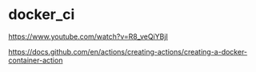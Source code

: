 # docker_ci

https://www.youtube.com/watch?v=R8_veQiYBjI

https://docs.github.com/en/actions/creating-actions/creating-a-docker-container-action
